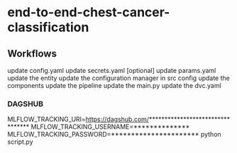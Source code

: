 # end-to-end-chest-cancer-classification

## Workflows

update config.yaml
update secrets.yaml  [optional]
update params.yaml
update the entity
update the configuration manager in src config
update the components
update the pipeline
update the main.py
update the dvc.yaml


### DAGSHUB
MLFLOW_TRACKING_URI=https://dagshub.com/*********************************
MLFLOW_TRACKING_USERNAME=**************
MLFLOW_TRACKING_PASSWORD=**********************
python script.py